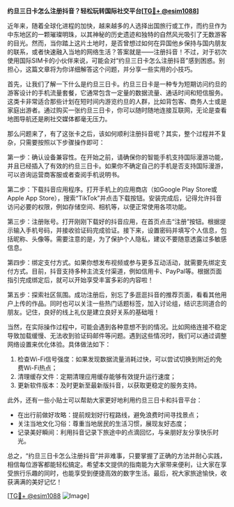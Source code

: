 **约旦三日卡怎么注册抖音？轻松玩转国际社交平台[[TG💪+ @esim1088](https://t.me/s/esim1088)]**

近年来，随着全球化进程的加快，越来越多的人选择出国旅行或工作，而约旦作为中东地区的一颗璀璨明珠，以其神秘的历史遗迹和独特的自然风光吸引了无数游客的目光。然而，当你踏上这片土地时，是否曾想过如何在异国他乡保持与国内朋友的联系，或者快速融入当地的网络生活？答案就是——注册抖音！不过，对于初次使用国际SIM卡的小伙伴来说，可能会对“约旦三日卡怎么注册抖音”感到困惑。别担心，这篇文章将为你详细解答这个问题，并分享一些实用的小技巧。

首先，让我们了解一下什么是约旦三日卡。约旦三日卡是一种专为短期访问约旦的游客设计的手机流量套餐，它通常包含一定量的数据流量、通话时间和短信服务。这类卡非常适合那些计划在短时间内游览约旦的人群，比如背包客、商务人士或是家庭出游者。通过购买一张约旦三日卡，你可以随时随地连接互联网，无论是查看地图导航还是刷社交媒体都毫无压力。

那么问题来了，有了这张卡之后，该如何顺利注册抖音呢？其实，整个过程并不复杂，只需要按照以下步骤操作即可：

第一步：确认设备兼容性。在开始之前，请确保你的智能手机支持国际漫游功能，并且已经插入了有效的约旦三日卡。如果你不确定自己的手机是否支持国际漫游，可以咨询运营商客服或者查阅手机说明书。

第二步：下载抖音应用程序。打开手机上的应用商店（如Google Play Store或Apple App Store），搜索“TikTok”并点击下载按钮。安装完成后，记得允许抖音访问必要的权限，例如存储空间、相机等，以便正常使用各项功能。

第三步：注册账号。打开刚刚下载好的抖音应用，在首页点击“注册”按钮。根据提示输入手机号码，并接收验证码完成验证。接下来，设置密码并填写个人信息，包括昵称、头像等。需要注意的是，为了保护个人隐私，建议不要随意透露过多敏感信息。

第四步：绑定支付方式。如果你想发布视频或参与更多互动活动，就需要先绑定支付方式。目前，抖音支持多种主流支付渠道，例如信用卡、PayPal等。根据页面指引完成绑定后，就可以开始享受丰富多彩的内容啦！

第五步：探索社区氛围。成功注册后，别忘了多逛逛抖音的推荐页面，看看其他用户上传的作品。同时也可以关注一些热门话题标签，加入讨论组，结识志同道合的朋友。记住，良好的线上礼仪是建立良好关系的基础哦！

当然，在实际操作过程中，可能会遇到各种意想不到的情况。比如网络连接不稳定导致加载缓慢、无法收到验证码邮件等问题。遇到这些情况时，我们可以通过调整网络设置来优化体验。具体做法如下：

1. 检查Wi-Fi信号强度：如果发现数据流量消耗过快，可以尝试切换到附近的免费Wi-Fi热点；
2. 清理缓存文件：定期清理应用缓存能够有效提升运行速度；
3. 更新软件版本：及时更新至最新版抖音，以获取更稳定的服务支持。

此外，还有一些小贴士可以帮助大家更好地利用约旦三日卡和抖音平台：

- 在出行前做好攻略：提前规划好行程路线，避免浪费时间寻找景点；
- 关注当地文化习俗：尊重当地居民的生活习惯，展现友好态度；
- 记录美好瞬间：利用抖音记录下旅途中的点滴回忆，与亲朋好友分享快乐时光。

总之，“约旦三日卡怎么注册抖音”并非难事，只要掌握了正确的方法并耐心实践，相信每位游客都能轻松搞定。希望本文提供的指南能为大家带来便利，让大家在享受旅行乐趣的同时，也能享受到便捷高效的数字生活。最后，祝大家旅途愉快，收获满满的美好记忆！

[[TG💪+ @esim1088](https://t.me/s/esim1088) ![Image](https://i.postimg.cc/4NQfJmqS/Snipaste-2025-05-13-00-14-12.png)]